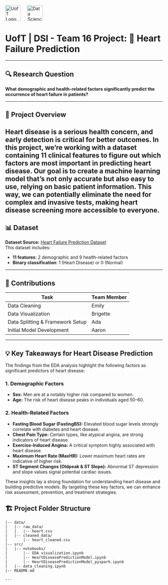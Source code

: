 <div style="display: flex; gap: 20px;">
  <img src="https://learn.utoronto.ca/themes/custom/de_theme/logo.svg" alt="UofT Logo" height="50">
  <img src="https://datasciences.utoronto.ca/wp-content/uploads/2021/12/Logo.png" alt="Data Sciences Logo" height="50">
</div>

# UofT | DSI - Team 16 Project: 🔎 Heart Failure Prediction


---

## 🔍 Research Question
**What demographic and health-related factors significantly predict the occurrence of heart failure in patients?**

---

## 🎯 Project Overview
Heart disease is a serious health concern, and early detection is critical for better outcomes. In this project, we’re working with a dataset containing 11 clinical features to figure out which factors are most important in predicting heart disease. Our goal is to create a machine learning model that’s not only accurate but also easy to use, relying on basic patient information. This way, we can potentially eliminate the need for complex and invasive tests, making heart disease screening more accessible to everyone.
---

## 📊 Dataset
**Dataset Source:** [Heart Failure Prediction Dataset](https://www.kaggle.com/datasets/fedesoriano/heart-failure-prediction/data)  
This dataset includes:
- **11 features**: 2 demographic and 9 health-related factors
- **Binary classification**: 1 (Heart Disease) or 0 (Normal)

---

## 👥 Contributions

| Task                             | Team Member |
|----------------------------------|-------------|
| Data Cleaning                    | Emily       |
| Data Visualization               | Brigette    |
| Data Splitting & Framework Setup | Ada         |
| Initial Model Development        | Aaron       |

---

## 💡 Key Takeaways for Heart Disease Prediction

The findings from the EDA analysis highlight the following factors as significant predictors of heart disease:

### **1. Demographic Factors**
- **Sex:** Men are at a notably higher risk compared to women.
- **Age:** The risk of heart disease peaks in individuals aged 50–60.

### **2. Health-Related Factors**
- **Fasting Blood Sugar (FastingBS):** Elevated blood sugar levels strongly correlate with diabetes and heart disease.
- **Chest Pain Type:** Certain types, like atypical angina, are strong indicators of heart disease.
- **Exercise-Induced Angina:** A critical symptom highly associated with heart disease.
- **Maximum Heart Rate (MaxHR):** Lower maximum heart rates are indicative of higher risk.
- **ST Segment Changes (Oldpeak & ST Slope):** Abnormal ST depression and slope values signal potential cardiac issues.

These insights lay a strong foundation for understanding heart disease and building predictive models. By targeting these key factors, we can enhance risk assessment, prevention, and treatment strategies.


## 🏗️ Project Folder Structure

```plaintext
|-- data/
|   |-- raw_data/
|   |   |-- heart.csv
|   |-- cleaned_data/
|       |-- heart_cleaned.csv
|-- src/
|   |-- notebooks/
|       |-- EDA_visualization.ipynb
|       |-- HeartDiseasePredictionModel.ipynb
|       |-- HeartDiseasePredictionModel_pyspark.ipynb
|   |-- data_cleaning.ipynb
|-- README.md

---




